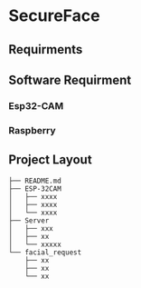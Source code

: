 # SecureFace

## Requirments

## Software Requirment

### Esp32-CAM

### Raspberry

## Project Layout

```
├── README.md                
├── ESP-32CAM
│   ├── xxxx                
│   ├── xxxx                  
│   └── xxxx                
├── Server
│   ├── xxx                
│   ├── xx                  
│   └── xxxxx
└── facial_request
    ├── xx                
    ├── xx                  
    └── xx 

```
